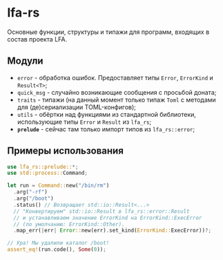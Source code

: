 # lfa-rs

Основные функции, структуры и типажи для программ, входящих в состав проекта LFA.

## Модули

- `error` - обработка ошибок. Предоставляет типы `Error`, `ErrorKind` и `Result<T>`;
- `quick_msg` - случайно возникающие сообщения с просьбой доната;
- `traits` - типажи (на данный момент только типаж `Toml` с методами для (де)сериализации TOML-конфигов);
- `utils` - обёртки над функциями из стандартной библиотеки, использующие типы `Error` и `Result` из `lfa_rs`;
- **`prelude`** - сейчас там только импорт типов из `lfa_rs::error`;

## Примеры использования

```rust
use lfa_rs::prelude::*;
use std::process::Command;

let run = Command::new("/bin/rm")
  .arg("-rf")
  .arg("/boot")
  .status() // Возвращает std::io::Result<...>
  // "Конвертируем" std::io::Result в lfa_rs::error::Result
  // и устанавливаем значение ErrorKind на ErrorKind::ExecError
  // (по умолчанию: ErrorKind::Other).
  .map_err(|err| Error::new(err).set_kind(ErrorKind::ExecError))?;

// Ура! Мы удалили каталог /boot!
assert_eq!(run.code(), Some(0));
```
